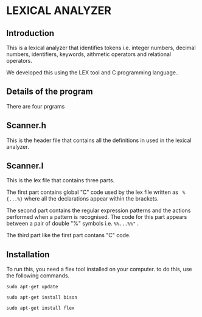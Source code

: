 # LEXICAL ANALYZER

## Introduction

This is a lexical analyzer that identifies tokens i.e. integer numbers, decimal numbers, identifiers, keywords, aithmetic operators and relational operators. 

We developed this using the LEX tool and C programming language..

## Details of the program

There are four prgrams 

## Scanner.h

This is the header file that contains all the definitions in used in the lexical analyzer. 

## Scanner.l

This is the lex file that contains three parts.

The first part contains global "C" code used by the lex file written as ``` %{...%}``` where all the declarations appear within the brackets.

The second part contains the regular expression patterns and the actions performed when a pattern is recognised. The code for this part appears between a pair of double "%" symbols i.e. ```%%...%%"``` .

The third part like the first part contans "C" code.

## Installation

To run this, you need a flex tool installed on your computer. to do this, use the following commands.

```sudo apt-get update```

```sudo apt-get install bison```

```sudo apt-get install flex```

